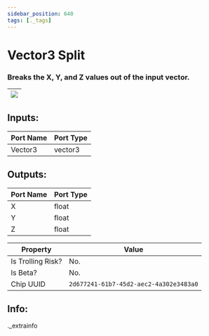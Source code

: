 ```yaml
---
sidebar_position: 640
tags: [._tags]
---
```


# Vector3 Split


### Breaks the X, Y, and Z values out of the input vector.

| ![](https://images-ext-2.discordapp.net/external/MPmIaQzlEPmgGWlgi-WxBBXt0Bjv_zWPkg1y1f_sy3s/https/www.recroomcircuits.com/image/circuit/absolute-value?width=206&height=108) |
|-----|

## Inputs:
| Port Name | Port Type |
|-----------|-----------|
| Vector3 | vector3 |

## Outputs:
| Port Name | Port Type |
|-----------|-----------|
| X | float |
| Y | float |
| Z | float | 

| Property  | Value |
|-------------------|-----------|
| Is Trolling Risk? | No. |
| Is Beta? | No. |
| Chip UUID | `2d677241-61b7-45d2-aec2-4a302e3483a0` |

## Info:
._extrainfo